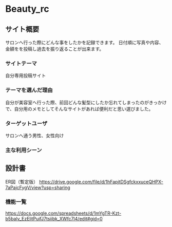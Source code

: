 # Beauty_rc

## サイト概要
サロンへ行った際にどんな事をしたかを記録できます。
日付順に写真や内容、金額をを投稿し過去を振り返ることが出来ます。

### サイトテーマ
自分専用投稿サイト

### テーマを選んだ理由
自分が美容室へ行った際、前回どんな髪型にしたか忘れてしまったのがきっかけで、自分用のメモとしてそんなサイトがあれば便利だと思い選びました。

### ターゲットユーザ
サロンへ通う男性、女性向け

### 主な利用シーン


## 設計書
ER図（暫定版）
https://drive.google.com/file/d/1hFapjtDSgfckxxuceQHPX-7aPajcFygV/view?usp=sharing
### 機能一覧
https://docs.google.com/spreadsheets/d/1mYgTR-Kzt-b5balv_EzElitPuifJ7tsiibk_XWfc7I4/edit#gid=0
